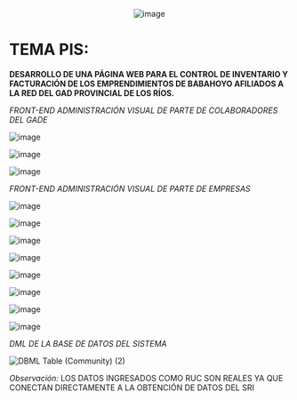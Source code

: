 <center style="text-align: center">

![image](https://github.com/carloscolchinec/pis-istb232/assets/75394232/d0c3355a-c3a4-43b0-a587-01b2131d88fc)

</center>


# TEMA PIS: 
**DESARROLLO DE UNA PÁGINA WEB PARA EL CONTROL DE INVENTARIO Y FACTURACIÓN DE LOS EMPRENDIMIENTOS DE BABAHOYO AFILIADOS A LA RED DEL GAD PROVINCIAL DE LOS RÍOS.**

*FRONT-END ADMINISTRACIÓN VISUAL DE PARTE DE COLABORADORES DEL GADE*

![image](https://github.com/carloscolchinec/pis-istb232/assets/75394232/a7310713-6fa4-4c14-96f2-fce7b5e55ef1)

![image](https://github.com/carloscolchinec/pis-istb232/assets/75394232/f7490bad-b41d-4c34-a90e-e7b534ef7b11)

![image](https://github.com/carloscolchinec/pis-istb232/assets/75394232/27f3f80c-b142-40d5-9abc-4e1808da1e61)


*FRONT-END ADMINISTRACIÓN VISUAL DE PARTE DE EMPRESAS*

![image](https://github.com/carloscolchinec/pis-istb232/assets/75394232/6f17f3f7-fdca-469a-99d1-371bc68d2344)

![image](https://github.com/carloscolchinec/pis-istb232/assets/75394232/feaa0da3-acd8-4587-8873-a8637347acb9)

![image](https://github.com/carloscolchinec/pis-istb232/assets/75394232/f035c141-4f71-48a2-9a79-b2e8dcd94b12)

![image](https://github.com/carloscolchinec/pis-istb232/assets/75394232/4e5a84a7-df69-4213-b1fe-3b73c6b76159)

![image](https://github.com/carloscolchinec/pis-istb232/assets/75394232/b0b5d69f-19af-4c9e-8719-7ed92aaaf745)

![image](https://github.com/carloscolchinec/pis-istb232/assets/75394232/75e234a4-3903-45f5-b24b-65f822d8014a)

![image](https://github.com/carloscolchinec/pis-istb232/assets/75394232/5f6613ba-12b3-4a81-9738-39f35752ff9f)

![image](https://github.com/carloscolchinec/pis-istb232/assets/75394232/98330a59-50c0-4670-9e3b-fd706d2b744b)

*DML DE LA BASE DE DATOS DEL SISTEMA*

![DBML Table (Community) (2)](https://github.com/carloscolchinec/pis-istb232/assets/75394232/be0317b4-19b4-4d22-bb2e-5cf0a2e63389)



*Observación:* LOS DATOS INGRESADOS COMO RUC SON REALES YA QUE CONECTAN DIRECTAMENTE A LA OBTENCIÓN DE DATOS DEL SRI





